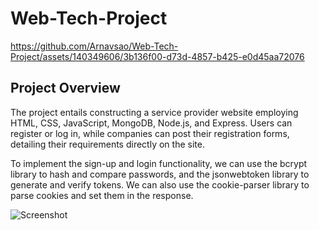 # Web-Tech-Project




https://github.com/Arnavsao/Web-Tech-Project/assets/140349606/3b136f00-d73d-4857-b425-e0d45aa72076




## Project Overview
The project entails constructing a service provider website employing HTML, CSS, JavaScript, MongoDB, Node.js, and Express. Users can register or log in, while companies can post their registration forms, detailing their requirements directly on the site.

To implement the sign-up and login functionality, we can use the bcrypt library to hash and compare passwords, and the jsonwebtoken library to generate and verify tokens. We can also use the cookie-parser library to parse cookies and set them in the response.

![Screenshot](https://github.com/Arnavsao/Web-Tech-Project/assets/140349606/96ad9052-5cc5-4d93-9419-2b3e337e06dd)
